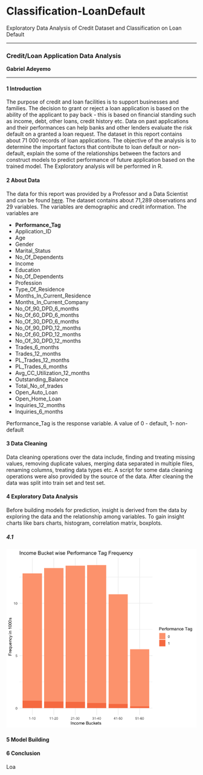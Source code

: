 # Classification-LoanDefault
Exploratory Data Analysis of Credit Dataset and Classification on Loan Default

***

### Credit/Loan Application Data Analysis

**Gabriel Adeyemo**

***

#### 1 Introduction
The purpose of credit and loan facilities is to support businesses and families. The decision to grant or reject a loan application is based on the ability of the applicant to pay back - this is based on financial standing such as income, debt, other loans, credit history etc. Data on past applications and their performances can help banks and other lenders evaluate the risk default on a granted a loan request. The dataset in this report contains about 71 000 records of loan applications.
The objective of the analysis is to determine the important factors that contribute to loan default or non-default, explain the some of the relationships between the factors and construct models to predict performance of future application based on the trained model. The Exploratory analysis will be performed in R.
#### 2 About Data
The data for this report was provided by a Professor and a Data Scientist and can be found [here](https://github.com/dearbharat/UNBMBA6693Data). The dataset contains about 71,289 observations and 29 variables. The variables are demographic and credit information.
The variables are
- **Performance_Tag**
- Application_ID
- Age
- Gender
- Marital_Status
- No_Of_Dependents
- Income
- Education
- No_Of_Dependents
- Profession
- Type_Of_Residence
- Months_In_Current_Residence
- Months_In_Current_Company
- No_Of_90_DPD_6_months
- No_Of_60_DPD_6_months
- No_Of_30_DPD_6_months
- No_Of_90_DPD_12_months
- No_Of_60_DPD_12_months
- No_Of_30_DPD_12_months
- Trades_6_months
- Trades_12_months
- PL_Trades_12_months
- PL_Trades_6_months
- Avg_CC_Utilization_12_months
- Outstanding_Balance
- Total_No_of_trades
- Open_Auto_Loan
- Open_Home_Loan
- Inquiries_12_months
- Inquiries_6_months

Performance_Tag is the response variable. A value of 0 - default, 1- non-default
#### 3 Data Cleaning
Data cleaning operations over the data include, finding and treating missing values, removing duplicate values, merging data separated in multiple files, renaming columns, treating data types etc. A script for some data cleaning operations were also provided by the source of the data. After cleaning the data was split into train set and test set.
#### 4 Exploratory Data Analysis
Before building models for prediction, insight is derived from the data by exploring the data and the relationship among variables. To gain insight charts like bars charts, histogram, correlation matrix, boxplots.

##### 4.1  
![00_plot](./plot/00_plot.png)
#### 5 Model Building
#### 6 Conclusion

Loa
